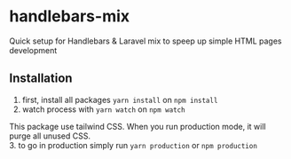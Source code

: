# handlebars-mix

Quick setup for Handlebars &amp; Laravel mix to speep up simple HTML pages development

## Installation

1. first, install all packages ```yarn install``` on ```npm install```
2. watch process with ```yarn watch``` on ```npm watch```

This package use tailwind CSS. When you run production mode, it will purge all unused CSS.  
3. to go in production simply run ```yarn production``` or ```npm production```
